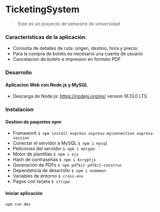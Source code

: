 # TicketingSystem
> Este es un proyecto de semestre de universidad
### Caracteristicas de la aplicación
- Consulta de detalles de ruta: origen, destino, hora y precio.
- Para la compra de boleto es necesario una cuenta de usuario
- Cancelacion de boleto e impresion en formato PDF

### Desarrollo
#### Aplicacion Web con Node.js y MySQL
- Descarga de Node.js: <https://nodejs.org/es/> version 16.13.0 LTS

### Instalacion
#### Gestion de paquetes npm
- Framework 
`$ npm install express express-myconnection express-session`
- Conectar el servidor a MySQL
`$ npm i mysql`
- Peticiones del servidor
`$ npm i morgan`
- Motor de plantillas
`$ npm i ejs`
- Hash de contraseñas
`$ npm i bcryptjs`
- Generación de PDFs
`$ npm pdfkit pdfkit-construc`
- Dependencia de desarrollo
`$ npm i nodemon`
- Variables de entorno
`$ cross-env`
- Pagos con tarjeta 
`$ stripe`

#### Iniciar aplicación
`npm run dev`